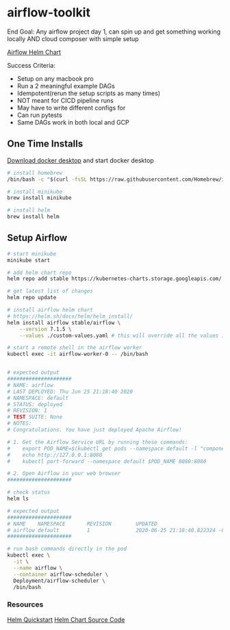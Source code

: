 # airflow-toolkit

End Goal: Any airflow project day 1, can spin up and get something working locally AND cloud composer with simple setup

[Airflow Helm Chart](https://hub.helm.sh/charts/stable/airflow)

Success Criteria:

- Setup on any macbook pro
- Run a 2 meaningful example DAGs
- Idempotent(rerun the setup scripts as many times)
- NOT meant for CICD pipeline runs
- May have to write different configs for
- Can run pytests
- Same DAGs work in both local and GCP

## One Time Installs

[Download docker desktop](https://www.docker.com/products/docker-desktop) and start docker desktop

```bash
# install homebrew
/bin/bash -c "$(curl -fsSL https://raw.githubusercontent.com/Homebrew/install/master/install.sh)"

# install minikube
brew install minikube

# install helm
brew install helm
```

## Setup Airflow

```bash
# start minikube
minikube start

# add helm chart repo
helm repo add stable https://kubernetes-charts.storage.googleapis.com/

# get latest list of changes
helm repo update

# install airflow helm chart
# https://helm.sh/docs/helm/helm_install/
helm install airflow stable/airflow \
    --version 7.1.5 \
    --values ./custom-values.yaml # this will override all the values in the default values yaml and cause errors, these are just example placeholders to copy and paste into the larger file

# start a remote shell in the airflow worker
kubectl exec -it airflow-worker-0 -- /bin/bash


# expected output
#####################
# NAME: airflow
# LAST DEPLOYED: Thu Jun 25 21:18:40 2020
# NAMESPACE: default
# STATUS: deployed
# REVISION: 1
# TEST SUITE: None
# NOTES:
# Congratulations. You have just deployed Apache Airflow!

# 1. Get the Airflow Service URL by running these commands:
#    export POD_NAME=$(kubectl get pods --namespace default -l "component=web,app=airflow" -o jsonpath="{.items[0].metadata.name}")
#    echo http://127.0.0.1:8080
#    kubectl port-forward --namespace default $POD_NAME 8080:8080

# 2. Open Airflow in your web browser
#####################

# check status
helm ls

# expected output
#####################
# NAME    NAMESPACE       REVISION        UPDATED                                 STATUS          CHART           APP VERSION
# airflow default         1               2020-06-25 21:18:40.822324 -0500 CDT    deployed        airflow-7.1.5   1.10.10
#####################

# run bash commands directly in the pod
kubectl exec \
  -it \
  --name airflow \
  --container airflow-scheduler \
  Deployment/airflow-scheduler \
  /bin/bash
```

### Resources

[Helm Quickstart](https://helm.sh/docs/intro/quickstart/)
[Helm Chart Source Code](https://github.com/helm/charts/tree/master/stable/airflow)
